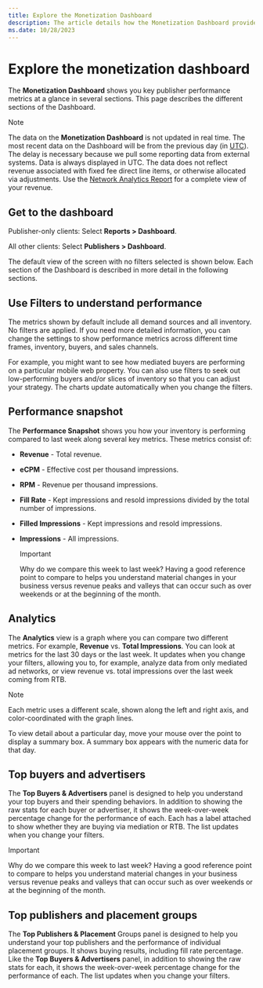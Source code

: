 ```yaml
---
title: Explore the Monetization Dashboard
description: The article details how the Monetization Dashboard provides a quick overview of key publisher performance metrics through various sections.
ms.date: 10/28/2023 
---
```


# Explore the monetization dashboard

The **Monetization Dashboard** shows you key publisher performance metrics at a glance in several sections. This page describes the
different sections of the Dashboard.

> [!NOTE]
> The data on the **Monetization Dashboard** is not updated in real time. The most recent data on the Dashboard will be from the previous day (in
> [UTC](http://en.wikipedia.org/wiki/Coordinated_Universal_Time)). The delay is necessary because we pull some reporting data from external systems. Data is always displayed in UTC. The data does not reflect revenue associated with fixed fee direct line items, or otherwise allocated via adjustments. Use the [Network Analytics Report](network-analytics-report.md) for a complete view of your revenue.

## Get to the dashboard

Publisher-only clients: Select **Reports >  Dashboard**.

All other clients: Select **Publishers >  Dashboard**.

The default view of the screen with no filters selected is shown below. Each section of the Dashboard is described in more detail in the following sections. 

## Use Filters to understand performance

The metrics shown by default include all demand sources and all inventory. No filters are applied. If you need more detailed
information, you can change the settings to show performance metrics across different time frames, inventory, buyers, and sales channels.

For example, you might want to see how mediated buyers are performing on a particular mobile web property. You can also use filters to seek out low-performing buyers and/or slices of inventory so that you can adjust your strategy. The charts update automatically when you change the filters.

## Performance snapshot

The **Performance Snapshot** shows you how your inventory is performing compared to last week along several key metrics. These metrics consist of:

- **Revenue** - Total revenue.
- **eCPM** - Effective cost per thousand impressions.
- **RPM** - Revenue per thousand impressions.
- **Fill Rate** - Kept impressions and resold impressions divided by the total number of impressions.
- **Filled Impressions** - Kept impressions and resold impressions.
- **Impressions** - All impressions.

  > [!IMPORTANT]
  > Why do we compare this week to last week? Having a good reference point to compare to helps you understand material changes in your business versus revenue peaks and
  > valleys that can occur such as over weekends or at the beginning of the month.

## Analytics

The **Analytics** view is a graph where you can compare two different metrics. For example, **Revenue** vs. **Total Impressions**. You can look at metrics for the last 30 days or the last week. It updates when you change your filters, allowing you to, for example, analyze data from only mediated ad networks, or view revenue vs. total impressions over
the last week coming from RTB.

> [!NOTE]
> Each metric uses a different scale, shown along the left and right axis, and color-coordinated with the graph lines.

To view detail about a particular day, move your mouse over the point to display a summary box. A summary box appears with the numeric data for that day.

## Top buyers and advertisers

The **Top Buyers & Advertisers** panel is designed to help you understand your top buyers and their spending behaviors. In addition to showing the raw stats for each buyer or
advertiser, it shows the week-over-week percentage change for the performance of each. Each has a label attached to show whether they are
buying via mediation or RTB. The list updates when you change your filters.

> [!IMPORTANT]
> Why do we compare this week to last week? Having a good reference point to compare to helps you understand material changes in your business versus revenue peaks and
> valleys that can occur such as over weekends or at the beginning of the month.

## Top publishers and placement groups

The **Top Publishers & Placement** Groups panel is designed to help you understand your top publishers and the performance of individual placement groups. It shows buying results, including fill rate percentage. Like the **Top Buyers & Advertisers** panel, in addition to showing the raw stats for each, it shows the week-over-week percentage change for the performance of each. The list updates when you change your filters.

